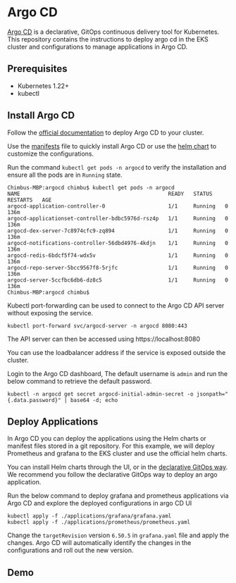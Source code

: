 # Argo CD

[Argo CD](https://argo-cd.readthedocs.io/en/stable/) is a declarative, GitOps continuous delivery tool for Kubernetes. This repository contains the instructions to deploy argo cd in the EKS cluster and configurations to manage applications in Argo CD.

## Prerequisites

- Kubernetes 1.22+
- kubectl


## Install Argo CD

Follow the [official documentation](https://argo-cd.readthedocs.io/en/stable/getting_started/) to deploy Argo CD to your cluster.

Use the [manifests](https://raw.githubusercontent.com/argoproj/argo-cd/stable/manifests/install.yaml) file to quickly install Argo CD or use the [helm chart](https://github.com/argoproj/argo-helm/tree/main/charts/argo-cd) to customize the configurations.

Run the command `kubectl get pods -n argocd` to verify the installation and ensure all the pods are in `Running` state.

```console
Chimbus-MBP:argocd chimbu$ kubectl get pods -n argocd
NAME                                               READY   STATUS    RESTARTS   AGE
argocd-application-controller-0                    1/1     Running   0          136m
argocd-applicationset-controller-bdbc5976d-rsz4p   1/1     Running   0          136m
argocd-dex-server-7c8974cfc9-zq894                 1/1     Running   0          136m
argocd-notifications-controller-56dbd4976-4kdjn    1/1     Running   0          136m
argocd-redis-6bdcf5f74-wdx5v                       1/1     Running   0          136m
argocd-repo-server-5bcc9567f8-5rjfc                1/1     Running   0          136m
argocd-server-5ccfbc6db6-dz8c5                     1/1     Running   0          136m
Chimbus-MBP:argocd chimbu$
```

Kubectl port-forwarding can be used to connect to the Argo CD API server without exposing the service.

```console
kubectl port-forward svc/argocd-server -n argocd 8080:443
```

The API server can then be accessed using https://localhost:8080

You can use the loadbalancer address if the service is exposed outside the cluster.

Login to the Argo CD dashboard, The default username is `admin` and run the below command to retrieve the default password.

```console
kubectl -n argocd get secret argocd-initial-admin-secret -o jsonpath="{.data.password}" | base64 -d; echo
```

## Deploy Applications

In Argo CD you can deploy the applications using the Helm charts or manifest files stored in a git repository. For this example, we will deploy Prometheus and grafana to the EKS cluster and use the official helm charts. 

You can install Helm charts through the UI, or in the [declarative GitOps way](https://argo-cd.readthedocs.io/en/stable/operator-manual/declarative-setup/). We recommend you follow the declarative GitOps way to deploy an argo application.

Run the below command to deploy grafana and prometheus applications via Argo CD and explore the deployed configurations in argo CD UI


```console
kubectl apply -f ./applications/grafana/grafana.yaml
kubectl apply -f ./applications/prometheus/prometheus.yaml
```

Change the `targetRevision` version `6.50.5` in `grafana.yaml` file and apply the changes. Argo CD will automatically identify the changes in the configurations and roll out the new version.

## Demo

